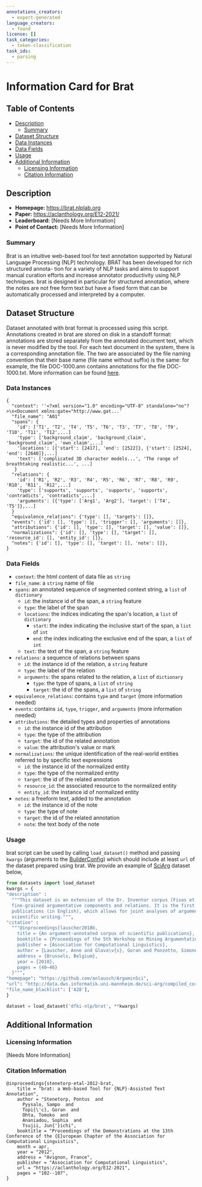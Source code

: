 ```yaml
---
annotations_creators:
  - expert-generated
language_creators:
  - found
license: []
task_categories:
  - token-classification
task_ids:
  - parsing
---
```


# Information Card for Brat

## Table of Contents

- [Description](#description)
  - [Summary](#summary)
- [Dataset Structure](#dataset-structure)
- [Data Instances](#data-instances)
- [Data Fields](#data-instances)
- [Usage](#usage)
- [Additional Information](#additional-information)
  - [Licensing Information](#licensing-information)
  - [Citation Information](#citation-information)

## Description

- **Homepage:** https://brat.nlplab.org
- **Paper:** https://aclanthology.org/E12-2021/
- **Leaderboard:** \[Needs More Information\]
- **Point of Contact:** \[Needs More Information\]

### Summary

Brat is an intuitive web-based tool for text annotation supported by Natural Language Processing (NLP) technology. BRAT has been developed for rich structured annota- tion for a variety of NLP tasks and aims to support manual curation efforts and increase annotator productivity using NLP techniques. brat is designed in particular for structured annotation, where the notes are not free form text but have a fixed form that can be automatically processed and interpreted by a computer.

## Dataset Structure

Dataset annotated with brat format is processed using this script. Annotations created in brat are stored on disk in a standoff format: annotations are stored separately from the annotated document text, which is never modified by the tool. For each text document in the system, there is a corresponding annotation file. The two are associated by the file naming convention that their base name (file name without suffix) is the same: for example, the file DOC-1000.ann contains annotations for the file DOC-1000.txt. More information can be found [here](https://brat.nlplab.org/standoff.html).

### Data Instances

```
{
  "context": ''<?xml version="1.0" encoding="UTF-8" standalone="no"?>\n<Document xmlns:gate="http://www.gat...'
  "file_name": "A01"
  "spans": {
    'id': ['T1', 'T2', 'T4', 'T5', 'T6', 'T3', 'T7', 'T8', 'T9', 'T10', 'T11', 'T12',...]
    'type': ['background_claim', 'background_claim', 'background_claim', 'own_claim',...]
    'locations': [{'start': [2417], 'end': [2522]}, {'start': [2524], 'end': [2640]},...]
    'text': ['complicated 3D character models...', 'The range of breathtaking realistic...', ...]
   }
  "relations": {
    'id': ['R1', 'R2', 'R3', 'R4', 'R5', 'R6', 'R7', 'R8', 'R9', 'R10', 'R11', 'R12',...]
    'type': ['supports', 'supports', 'supports', 'supports', 'contradicts', 'contradicts',...]
    'arguments': [{'type': ['Arg1', 'Arg2'], 'target': ['T4', 'T5']},...]
  }
  "equivalence_relations": {'type': [], 'targets': []},
  "events": {'id': [], 'type': [], 'trigger': [], 'arguments': []},
  "attributions": {'id': [], 'type': [], 'target': [], 'value': []},
  "normalizations": {'id': [], 'type': [], 'target': [], 'resource_id': [], 'entity_id': []},
  "notes": {'id': [], 'type': [], 'target': [], 'note': []},
}
```

### Data Fields

- `context`: the html content of data file as `string`
- `file_name`: a `string` name of file
- `spans`: an annotated sequence of segmented context string, a `list` of `dictionary`
  - `id`: the instance id of the span, a `string` feature
  - `type`: the label of the span
  - `locations`: the indices indicating the span's location, a `list` of `dictionary`
    - `start`: the index indicating the inclusive start of the span, a `list` of `int`
    - `end`: the index indicating the exclusive end of the span, a `list` of `int`
  - `text`: the text of the span, a `string` feature
- `relations`: a sequence of relations between spans
  - `id`: the instance id of the relation, a `string` feature
  - `type`: the label of the relation
  - `arguments`: the spans related to the relation, a `list` of `dictionary`
    - `type`: the type of spans, a `list` of `string`
    - `target`: the id of the spans, a `list` of `string`
- `equivalence_relations`: contains `type` and `target` (more information needed)
- `events`: contains `id`, `type`, `trigger`, and `arguments` (more information needed)
- `attributions`: the detailed types and properties of annotations
  - `id`: the instance id of the attribution
  - `type`: the type of the attribution
  - `target`: the id of the related annotation
  - `value`: the attribution's value or mark
- `normalizations`: the unique identification of the real-world entities referred to by specific text expressions
  - `id`: the instance id of the normalized entity
  - `type`: the type of the normalized entity
  - `target`: the id of the related annotation
  - `resource_id`: the associated resource to the normalized entity
  - `entity_id`: the instance id of normalized entity
- `notes`: a freeform text, added to the annotation
  - `id`: the instance id of the note
  - `type`: the type of note
  - `target`: the id of the related annotation
  - `note`: the text body of the note

### Usage

brat script can be used by calling `load_dataset()` method and passing `kwargs` (arguments to the [BuilderConfig](https://huggingface.co/docs/datasets/v2.2.1/en/package_reference/builder_classes#datasets.BuilderConfig)) which should include at least `url` of the dataset prepared using brat. We provide an example of [SciArg](https://aclanthology.org/W18-5206.pdf) dataset below,

```python
from datasets import load_dataset
kwargs = {
"description" :
  """This dataset is an extension of the Dr. Inventor corpus (Fisas et al., 2015, 2016) with an annotation layer containing
  fine-grained argumentative components and relations. It is the first argument-annotated corpus of scientific
  publications (in English), which allows for joint analyses of argumentation and other rhetorical dimensions of
  scientific writing.""",
"citation" :
  """@inproceedings{lauscher2018b,
    title = {An argument-annotated corpus of scientific publications},
    booktitle = {Proceedings of the 5th Workshop on Mining Argumentation},
    publisher = {Association for Computational Linguistics},
    author = {Lauscher, Anne and Glava\v{s}, Goran and Ponzetto, Simone Paolo},
    address = {Brussels, Belgium},
    year = {2018},
    pages = {40–46}
  }""",
"homepage": "https://github.com/anlausch/ArguminSci",
"url": "http://data.dws.informatik.uni-mannheim.de/sci-arg/compiled_corpus.zip",
"file_name_blacklist": ['A28'],
}

dataset = load_dataset('dfki-nlp/brat', **kwargs)
```

## Additional Information

### Licensing Information

\[Needs More Information\]

### Citation Information

```
@inproceedings{stenetorp-etal-2012-brat,
    title = "brat: a Web-based Tool for {NLP}-Assisted Text Annotation",
    author = "Stenetorp, Pontus  and
      Pyysalo, Sampo  and
      Topi{\'c}, Goran  and
      Ohta, Tomoko  and
      Ananiadou, Sophia  and
      Tsujii, Jun{'}ichi",
    booktitle = "Proceedings of the Demonstrations at the 13th Conference of the {E}uropean Chapter of the Association for Computational Linguistics",
    month = apr,
    year = "2012",
    address = "Avignon, France",
    publisher = "Association for Computational Linguistics",
    url = "https://aclanthology.org/E12-2021",
    pages = "102--107",
}
```
